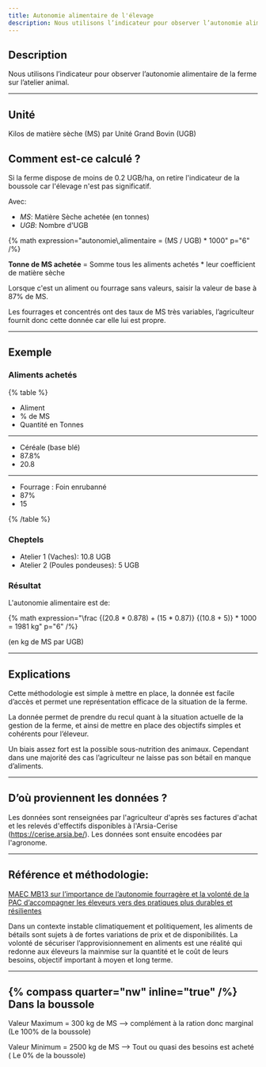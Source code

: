 ```yaml
---
title: Autonomie alimentaire de l'élevage
description: Nous utilisons l’indicateur pour observer l’autonomie alimentaire de la ferme sur l’atelier animal.
---
```


## Description

Nous utilisons l’indicateur pour observer l’autonomie alimentaire de la ferme sur l’atelier animal.

---

## Unité

Kilos de matière sèche (MS) par Unité Grand Bovin (UGB)

## Comment est-ce calculé ?

Si la ferme dispose de moins de 0.2 UGB/ha, on retire l'indicateur de la boussole car l'élevage n'est pas significatif.

Avec:

- _MS_: Matière Sèche achetée (en tonnes)
- _UGB_: Nombre d'UGB

{% math expression="autonomie\\,alimentaire = (MS / UGB) * 1000" p="6" /%}

**Tonne de MS achetée** = Somme tous les aliments achetés \* leur coefficient de matière sèche

Lorsque c'est un aliment ou fourrage sans valeurs, saisir la valeur de base à 87% de MS.

Les fourrages et concentrés ont des taux de MS très variables, l’agriculteur fournit donc cette donnée car elle lui est propre.

---

## Exemple

### Aliments achetés

{% table %}

- Aliment
- % de MS
- Quantité en Tonnes

---

- Céréale (base blé)
- 87.8%
- 20.8

---

- Fourrage : Foin enrubanné
- 87%
- 15

{% /table %}

### Cheptels

- Atelier 1 (Vaches): 10.8 UGB
- Atelier 2 (Poules pondeuses): 5 UGB

### Résultat

L'autonomie alimentaire est de:

{% math expression="\\frac {(20.8 * 0.878) + (15 * 0.87)} {(10.8 + 5)} * 1000 = 1981 kg" p="6" /%}

(en kg de MS par UGB)

---

## Explications

Cette méthodologie est simple à mettre en place, la donnée est facile d’accès et permet une représentation efficace de la situation de la ferme.

La donnée permet de prendre du recul quant à la situation actuelle de la gestion de la ferme, et ainsi de mettre en place des objectifs simples et cohérents pour l’éleveur.

Un biais assez fort est la possible sous-nutrition des animaux. Cependant dans une majorité des cas l’agriculteur ne laisse pas son bétail en manque d’aliments.

---

## D’où proviennent les données ?

Les données sont renseignées par l'agriculteur d'après ses factures d'achat et les relevés d'effectifs disponibles à l'Arsia-Cerise (https://cerise.arsia.be/). Les données sont ensuite encodées par l'agronome.

---

## Référence et méthodologie:

[MAEC MB13 sur l’importance de l’autonomie fourragère et la volonté de la PAC d’accompagner les éleveurs vers des pratiques plus durables et résilientes](https://agriculture.wallonie.be/maec-autonomie-fourragere)

Dans un contexte instable climatiquement et politiquement, les aliments de bétails sont sujets à de fortes variations de prix et de disponibilités. La volonté de sécuriser l’approvisionnement en aliments est une réalité qui redonne aux éleveurs la mainmise sur la quantité et le coût de leurs besoins, objectif important à moyen et long terme.

---

## {% compass quarter="nw" inline="true" /%} Dans la boussole

Valeur Maximum = 300 kg de MS --> complément à la ration donc marginal (Le 100% de la boussole)

Valeur Minimum = 2500 kg de MS --> Tout ou quasi des besoins est acheté ( Le 0% de la boussole)
